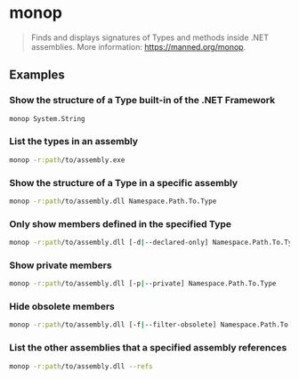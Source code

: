 # monop

> Finds and displays signatures of Types and methods inside .NET assemblies. More information: <https://manned.org/monop>.

## Examples

### Show the structure of a Type built-in of the .NET Framework

```bash
monop System.String
```

### List the types in an assembly

```bash
monop -r:path/to/assembly.exe
```

### Show the structure of a Type in a specific assembly

```bash
monop -r:path/to/assembly.dll Namespace.Path.To.Type
```

### Only show members defined in the specified Type

```bash
monop -r:path/to/assembly.dll [-d|--declared-only] Namespace.Path.To.Type
```

### Show private members

```bash
monop -r:path/to/assembly.dll [-p|--private] Namespace.Path.To.Type
```

### Hide obsolete members

```bash
monop -r:path/to/assembly.dll [-f|--filter-obsolete] Namespace.Path.To.Type
```

### List the other assemblies that a specified assembly references

```bash
monop -r:path/to/assembly.dll --refs
```
